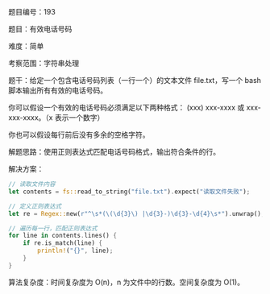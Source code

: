 题目编号：193

题目：有效电话号码

难度：简单

考察范围：字符串处理

题干：给定一个包含电话号码列表（一行一个）的文本文件 file.txt，写一个 bash 脚本输出所有有效的电话号码。

你可以假设一个有效的电话号码必须满足以下两种格式： (xxx) xxx-xxxx 或 xxx-xxx-xxxx。（x 表示一个数字）

你也可以假设每行前后没有多余的空格字符。

解题思路：使用正则表达式匹配电话号码格式，输出符合条件的行。

解决方案：

```rust
// 读取文件内容
let contents = fs::read_to_string("file.txt").expect("读取文件失败");

// 定义正则表达式
let re = Regex::new(r"^\s*(\(\d{3}\) |\d{3}-)\d{3}-\d{4}\s*").unwrap();

// 遍历每一行，匹配正则表达式
for line in contents.lines() {
    if re.is_match(line) {
        println!("{}", line);
    }
}
```

算法复杂度：时间复杂度为 O(n)，n 为文件中的行数。空间复杂度为 O(1)。
